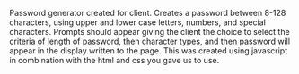 Password generator created for client.  Creates a password between 8-128 characters, using upper and lower case letters, numbers,
and special characters. Prompts should appear giving the client the choice to select the criteria of length of password, then 
character types, and then password will appear in the display written to the page.  This was created using javascript in combination 
with the html and css you gave us to use.  
